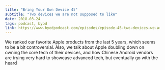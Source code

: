 ```yaml
---
title: "Bring Your Own Device 45"
subtitle: "Two devices we are not supposed to like"
date: 2018-03-24
tags: podcast, byod
link: https://www.byodpodcast.com/episodes/episode-45-two-devices-we-are-not-supposed-to-like/24/3/2018
---
```

We ranked our favorite Apple products from the last 5 years, which seems to be a bit controversial. Also, we talk about Apple doubling down on owning the core tech of their devices, and how Chinese Android vendors are trying very hard to showcase advanced tech, but eventually go with the heard
